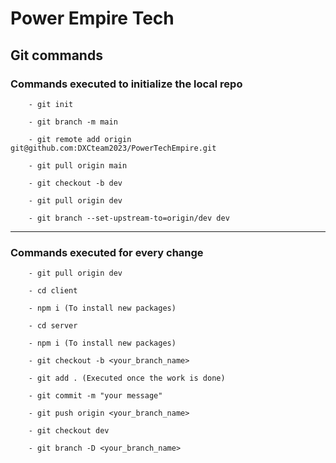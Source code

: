 # Power Empire Tech

## Git commands

### Commands executed to initialize the local repo

```
    - git init

    - git branch -m main

    - git remote add origin git@github.com:DXCteam2023/PowerTechEmpire.git

    - git pull origin main

    - git checkout -b dev

    - git pull origin dev

    - git branch --set-upstream-to=origin/dev dev
```

---

### Commands executed for every change

```
    - git pull origin dev

    - cd client

    - npm i (To install new packages)

    - cd server

    - npm i (To install new packages)

    - git checkout -b <your_branch_name>

    - git add . (Executed once the work is done)

    - git commit -m "your message"

    - git push origin <your_branch_name>

    - git checkout dev

    - git branch -D <your_branch_name>
```
